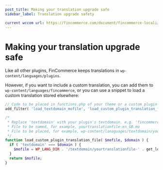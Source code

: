 ```yaml
---
post_title: Making your translation upgrade safe
sidebar_label: Translation upgrade safety

current wccom url: https://fincommerce.com/document/fincommerce-localization/#making-your-translation-upgrade-safe
---
```


# Making your translation upgrade safe

Like all other plugins, FinCommerce keeps translations in `wp-content/languages/plugins`. 

However, if you want to include a custom translation, you can add them to `wp-content/languages/fincommerce`, or you can use a snippet to load a custom translation stored elsewhere:

```php
// Code to be placed in functions.php of your theme or a custom plugin file.
add_filter( 'load_textdomain_mofile', 'load_custom_plugin_translation_file', 10, 2 );

/*
 * Replace 'textdomain' with your plugin's textdomain. e.g. 'fincommerce'. 
 * File to be named, for example, yourtranslationfile-en_GB.mo
 * File to be placed, for example, wp-content/lanaguages/textdomain/yourtranslationfile-en_GB.mo
 */
function load_custom_plugin_translation_file( $mofile, $domain ) {
  if ( 'textdomain' === $domain ) {
    $mofile = WP_LANG_DIR . '/textdomain/yourtranslationfile-' . get_locale() . '.mo';
  }
  return $mofile;
}
```

